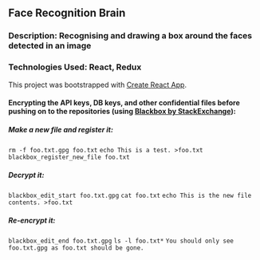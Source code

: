 ## Face Recognition Brain

### Description: Recognising and drawing a box around the faces detected in an image

### Technologies Used: React, Redux

This project was bootstrapped with [Create React App](https://github.com/facebookincubator/create-react-app).


#### Encrypting the API keys, DB keys, and other confidential files before pushing on to the repositories (using [Blackbox by StackExchange](https://github.com/StackExchange/blackbox)):

##### Make a new file and register it:
`rm -f foo.txt.gpg foo.txt`
`echo This is a test. >foo.txt`
`blackbox_register_new_file foo.txt`

##### Decrypt it:
`blackbox_edit_start foo.txt.gpg`
`cat foo.txt`
`echo This is the new file contents. >foo.txt`

##### Re-encrypt it:
`blackbox_edit_end foo.txt.gpg`
`ls -l foo.txt*`
`You should only see foo.txt.gpg as foo.txt should be gone.`
